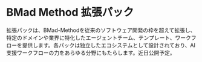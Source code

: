 # BMad Method 拡張パック

拡張パックは、BMad-Methodを従来のソフトウェア開発の枠を超えて拡張し、特定のドメインや業界に特化したエージェントチーム、テンプレート、ワークフローを提供します。各パックは独立したエコシステムとして設計されており、AI支援ワークフローの力をあらゆる分野にもたらします。近日公開予定。
